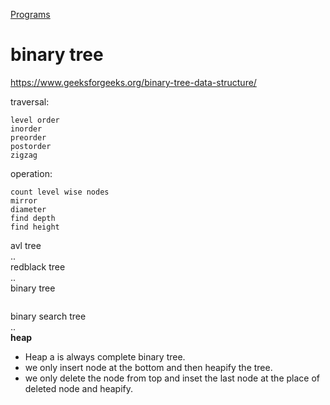 [Programs](https://github.com/PiyushMittl/DS-ALGO/tree/master/trees)

# binary tree  
https://www.geeksforgeeks.org/binary-tree-data-structure/

traversal:  
```
level order
inorder
preorder
postorder
zigzag
```

operation:  
```
count level wise nodes
mirror
diameter
find depth
find height
```

avl tree  
..  
redblack tree  
..  
binary tree  
```

```
binary search tree  
..  
**heap**  
* Heap a is always complete binary tree.  
* we only insert node at the bottom and then heapify the tree.  
* we only delete the node from top and inset the last node at the place of deleted node and heapify.  



